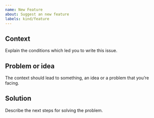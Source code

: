 ```yaml
---
name: New Feature
about: Suggest an new feature
labels: kind/feature
---
```


## Context

Explain the conditions which led you to write this issue.

## Problem or idea

The context should lead to something, an idea or a problem that you’re facing.

## Solution

Describe the next steps for solving the problem.
